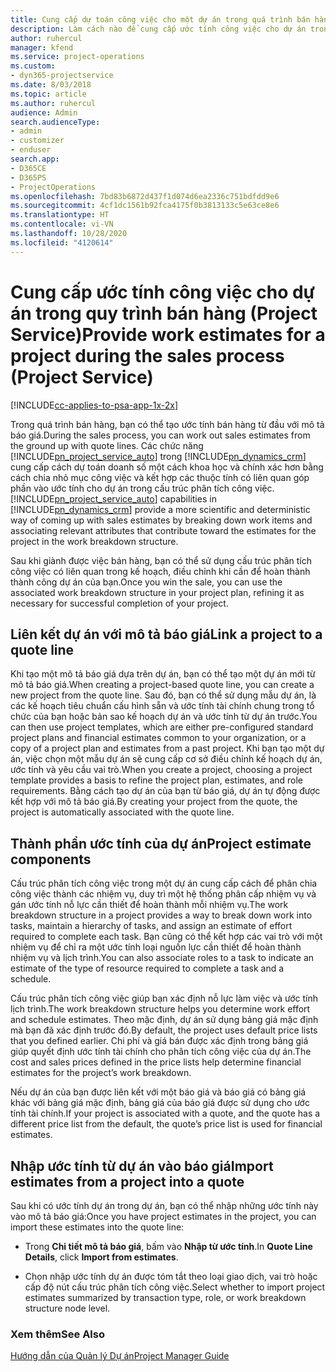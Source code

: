 ```yaml
---
title: Cung cấp dự toán công việc cho một dự án trong quá trình bán hàng
description: Làm cách nào để cung cấp ước tính công việc cho dự án trong quy trình bán hàng ở Project Service
author: ruhercul
manager: kfend
ms.service: project-operations
ms.custom:
- dyn365-projectservice
ms.date: 8/03/2018
ms.topic: article
ms.author: ruhercul
audience: Admin
search.audienceType:
- admin
- customizer
- enduser
search.app:
- D365CE
- D365PS
- ProjectOperations
ms.openlocfilehash: 7bd83b6872d437f1d074d6ea2336c751bdfdd9e6
ms.sourcegitcommit: 4cf1dc1561b92fca4175f0b3813133c5e63ce8e6
ms.translationtype: HT
ms.contentlocale: vi-VN
ms.lasthandoff: 10/28/2020
ms.locfileid: "4120614"
---
```

# <a name="provide-work-estimates-for-a-project-during-the-sales-process-project-service"></a><span data-ttu-id="9ade7-103">Cung cấp ước tính công việc cho dự án trong quy trình bán hàng (Project Service)</span><span class="sxs-lookup"><span data-stu-id="9ade7-103">Provide work estimates for a project during the sales process (Project Service)</span></span>

[!INCLUDE[cc-applies-to-psa-app-1x-2x](../includes/cc-applies-to-psa-app-1x-2x.md)]

<span data-ttu-id="9ade7-104">Trong quá trình bán hàng, bạn có thể tạo ước tính bán hàng từ đầu với mô tả báo giá.</span><span class="sxs-lookup"><span data-stu-id="9ade7-104">During the sales process, you can work out sales estimates from the ground up with quote lines.</span></span> <span data-ttu-id="9ade7-105">Các chức năng [!INCLUDE[pn_project_service_auto](../includes/pn-project-service-auto.md)] trong [!INCLUDE[pn_dynamics_crm](../includes/pn-dynamics-crm.md)] cung cấp cách dự toán doanh số một cách khoa học và chính xác hơn bằng cách chia nhỏ mục công việc và kết hợp các thuộc tính có liên quan góp phần vào ước tính cho dự án trong cấu trúc phân tích công việc.</span><span class="sxs-lookup"><span data-stu-id="9ade7-105">[!INCLUDE[pn_project_service_auto](../includes/pn-project-service-auto.md)] capabilities in [!INCLUDE[pn_dynamics_crm](../includes/pn-dynamics-crm.md)] provide a more scientific and deterministic way of coming up with sales estimates by breaking down work items and associating relevant attributes that contribute toward the estimates for the project in the work breakdown structure.</span></span>  
  
 <span data-ttu-id="9ade7-106">Sau khi giành được việc bán hàng, bạn có thể sử dụng cấu trúc phân tích công việc có liên quan trong kế hoạch, điều chỉnh khi cần để hoàn thành thành công dự án của bạn.</span><span class="sxs-lookup"><span data-stu-id="9ade7-106">Once you win the sale, you can use the associated work breakdown structure in your project plan, refining it as necessary for successful completion of your project.</span></span>  
  
## <a name="link-a-project-to-a-quote-line"></a><span data-ttu-id="9ade7-107">Liên kết dự án với mô tả báo giá</span><span class="sxs-lookup"><span data-stu-id="9ade7-107">Link a project to a quote line</span></span>  
 <span data-ttu-id="9ade7-108">Khi tạo một mô tả báo giá dựa trên dự án, bạn có thể tạo một dự án mới từ mô tả báo giá.</span><span class="sxs-lookup"><span data-stu-id="9ade7-108">When creating a project-based quote line, you can create a new project from the quote line.</span></span> <span data-ttu-id="9ade7-109">Sau đó, bạn có thể sử dụng mẫu dự án, là các kế hoạch tiêu chuẩn cấu hình sẵn và ước tính tài chính chung trong tổ chức của bạn hoặc bản sao kế hoạch dự án và ước tính từ dự án trước.</span><span class="sxs-lookup"><span data-stu-id="9ade7-109">You can then use project templates, which are either pre-configured standard project plans and financial estimates common to your organization, or a copy of a project plan and estimates from a past project.</span></span> <span data-ttu-id="9ade7-110">Khi bạn tạo một dự án, việc chọn một mẫu dự án sẽ cung cấp cơ sở điều chỉnh kế hoạch dự án, ước tính và yêu cầu vai trò.</span><span class="sxs-lookup"><span data-stu-id="9ade7-110">When you create a project, choosing a project template provides a basis to refine the project plan, estimates, and role requirements.</span></span> <span data-ttu-id="9ade7-111">Bằng cách tạo dự án của bạn từ báo giá, dự án tự động được kết hợp với mô tả báo giá.</span><span class="sxs-lookup"><span data-stu-id="9ade7-111">By creating your project from the quote, the project is automatically associated with the quote line.</span></span>  
  
## <a name="project-estimate-components"></a><span data-ttu-id="9ade7-112">Thành phần ước tính của dự án</span><span class="sxs-lookup"><span data-stu-id="9ade7-112">Project estimate components</span></span>  
 <span data-ttu-id="9ade7-113">Cấu trúc phân tích công việc trong một dự án cung cấp cách để phân chia công việc thành các nhiệm vụ, duy trì một hệ thống phân cấp nhiệm vụ và gán ước tính nỗ lực cần thiết để hoàn thành mỗi nhiệm vụ.</span><span class="sxs-lookup"><span data-stu-id="9ade7-113">The work breakdown structure in a project provides a way to break down work into tasks, maintain a hierarchy of tasks, and assign an estimate of effort required to complete each task.</span></span> <span data-ttu-id="9ade7-114">Bạn cũng có thể kết hợp các vai trò với một nhiệm vụ để chỉ ra một ước tính loại nguồn lực cần thiết để hoàn thành nhiệm vụ và lịch trình.</span><span class="sxs-lookup"><span data-stu-id="9ade7-114">You can also associate roles to a task to indicate an estimate of the type of resource required to complete a task and a schedule.</span></span>  
  
 <span data-ttu-id="9ade7-115">Cấu trúc phân tích công việc giúp bạn xác định nỗ lực làm việc và ước tính lịch trình.</span><span class="sxs-lookup"><span data-stu-id="9ade7-115">The work breakdown structure helps you determine work effort and schedule estimates.</span></span> <span data-ttu-id="9ade7-116">Theo mặc định, dự án sử dụng bảng giá mặc định mà bạn đã xác định trước đó.</span><span class="sxs-lookup"><span data-stu-id="9ade7-116">By default, the project uses default price lists that you defined earlier.</span></span> <span data-ttu-id="9ade7-117">Chi phí và giá bán được xác định trong bảng giá giúp quyết định ước tính tài chính cho phân tích công việc của dự án.</span><span class="sxs-lookup"><span data-stu-id="9ade7-117">The cost and sales prices defined in the price lists help determine financial estimates for the project’s work breakdown.</span></span>  
  
 <span data-ttu-id="9ade7-118">Nếu dự án của bạn được liên kết với một báo giá và báo giá có bảng giá khác với bảng giá mặc định, bảng giá của báo giá được sử dụng cho ước tính tài chính.</span><span class="sxs-lookup"><span data-stu-id="9ade7-118">If your project is associated with a quote, and the quote has a different price list from the default, the quote’s price list is used for financial estimates.</span></span>  
  
## <a name="import-estimates-from-a-project-into-a-quote"></a><span data-ttu-id="9ade7-119">Nhập ước tính từ dự án vào báo giá</span><span class="sxs-lookup"><span data-stu-id="9ade7-119">Import estimates from a project into a quote</span></span>  
 <span data-ttu-id="9ade7-120">Sau khi có ước tính dự án trong dự án, bạn có thể nhập những ước tính này vào mô tả báo giá:</span><span class="sxs-lookup"><span data-stu-id="9ade7-120">Once you have project estimates in the project, you can import these estimates into the quote line:</span></span>  
  
-   <span data-ttu-id="9ade7-121">Trong **Chi tiết mô tả báo giá**, bấm vào **Nhập từ ước tính**.</span><span class="sxs-lookup"><span data-stu-id="9ade7-121">In **Quote Line Details**, click **Import from estimates**.</span></span> 

-   <span data-ttu-id="9ade7-122">Chọn nhập ước tính dự án được tóm tắt theo loại giao dịch, vai trò hoặc cấp độ nút cấu trúc phân tích công việc.</span><span class="sxs-lookup"><span data-stu-id="9ade7-122">Select whether to import project estimates summarized by transaction type, role, or work breakdown structure node level.</span></span>  
  
### <a name="see-also"></a><span data-ttu-id="9ade7-123">Xem thêm</span><span class="sxs-lookup"><span data-stu-id="9ade7-123">See Also</span></span>  
 [<span data-ttu-id="9ade7-124">Hướng dẫn của Quản lý Dự án</span><span class="sxs-lookup"><span data-stu-id="9ade7-124">Project Manager Guide</span></span>](../psa/project-manager-guide.md)
